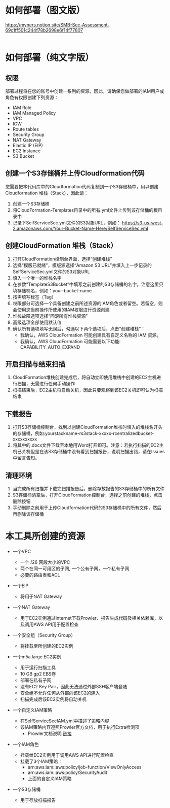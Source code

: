 # 如何部署（图文版）
https://myners.notion.site/SMB-Sec-Assessment-69c1ff501c244f78b2698e6f14f77807
<br />
<br />

# 如何部署（纯文字版）
## 权限
部署过程将在您的账号中创建一系列的资源，因此，请确保您做部署的IAM用户或角色有权限创建下列资源：
+ IAM Role
+ IAM Managed Policy
+ VPC
+ IGW
+ Route tables
+ Security Group
+ NAT Gateway
+ Elastic IP (EIP)
+ EC2 Instance
+ S3 Bucket

## 创建一个S3存储桶并上传Cloudformation代码
您需要把本代码库中的Cloudformation代码复制到一个S3存储桶中，用以创建Cloudformation 堆栈（Stack），因此请：
1. 创建一个S3存储桶
2. 将CloudFormation-Templates目录中的所有.yml文件上传到该存储桶的根目录中
3. 记录下SelfServiceSec.yml文件的S3对象URL，例如： https://s3-us-west-2.amazonaws.com/Your-Bucket-Name-Here/SelfServiceSec.yml

## 创建CloudFormation 堆栈（Stack）
1. 打开CloudFormation控制台界面，选择“创建堆栈”
2. 选择“模版已就绪”，模版源选择“Amazon S3 URL”并填入上一步记录的SelfServiceSec.yml文件的S3对象URL
3. 填入一个唯一的堆栈名字
4. 在参数“TemplateS3Bucket”中填写之前创建的S3存储桶的名字。注意这里只填存储桶名，例如：your-bucket-name
5. 按需填写标签（Tag）
6. 权限部分可选择一个具备创建之前所述资源的IAM角色或者留空。若留空，则会使用您当前操作所使用的IAM权限进行资源创建
7. 堆栈故障选项选择“回滚所有堆栈资源”
8. 高级选项全部使用默认值
9. 确认所有选项填写无误后，勾选以下两个选项后，点击“创建堆栈”：
   - 我确认，AWS CloudFormation 可能创建具有自定义名称的 IAM 资源。
   - 我确认，AWS CloudFormation 可能需要以下功能: CAPABILITY_AUTO_EXPAND

## 开启扫描与结束扫描
1. CloudFormation堆栈创建完成后，将自动立即使用堆栈中创建的EC2主机进行扫描，无需进行任何手动操作
2. 扫描结束后，EC2主机将自动关机，因此只要观察到该EC2关机即可认为扫描结束

## 下载报告
1. 打开S3存储桶控制台，找到以创建CloudFormation堆栈时填入的堆栈名开头的存储桶，例如:yourstackname-rs3stack-xxxxx-rcentralizedbucket-xxxxxxxxxx
2. 将其中的.docx文件下载至本地用Word打开即可。注意：若执行扫描的EC2主机已关机但是在该S3存储桶中没有看到扫描报告，说明扫描出错，请在Issues中留言告知。

## 清理环境
1. 当完成所有扫描并下载完扫描报告后，删除存放报告的S3存储桶中的所有文件
2. S3存储桶清空后，打开CloudFormation控制台，选择之前创建的堆栈，点击删除按钮
3. 手动删除之前用于上传Cloudformation代码的S3存储桶中的所有文件，然后再删除该存储桶



# 本工具所创建的资源

+ 一个VPC
    + 一个 /26 网段大小的VPC
    + 两个在同一可用区的子网, 一个公有子网，一个私有子网
    + 必要的路由表和ACL

 + 一个EIP
    + 将用于NAT Gateway

 + 一个NAT Gateway
    + 用于EC2实例通过Internet下载Prowler、报告生成代码及相关依赖库，以及调用AWS API用于配置检查

 + 一个安全组（Security Group）
    + 将挂载至所创建的EC2实例

 + 一个m5a.large EC2实例
    + 用于运行扫描工具 
    + 10 GB gp2 EBS卷
    + 部署在私有子网
    + 没有EC2 Key Pair，因此无法通过外部SSH客户端登陆
    + 安全组不允许任何从外部向该EC2的连入
    + 扫描完成后该EC2实例将自动关机

 + 一个自定义IAM策略
    + 在SelfServiceSecIAM.yml中描述了策略内容
    + 该IAM策略内容遵照Prowler官方文档，用于执行Extra检测项
      + Prowler文档说明 [链接](https://github.com/prowler-cloud/prowler#custom-iam-policy)

 + 一个IAM角色
    + 挂载给EC2实例用于调用AWS API进行配置检查
    + 挂载了3个IAM策略：
      + arn:aws:iam::aws:policy/job-function/ViewOnlyAccess
      + arn:aws:iam::aws:policy/SecurityAudit
      + 上面的自定义IAM策略

 + 一个S3存储桶
    + 用于存放扫描报告
